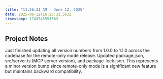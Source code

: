 ```yaml
---
title: "11:26:31 AM - June 12, 2025"
date: 2025-06-12T16:26:31.563Z
timestamp: 1749745591563
---
```


## Project Notes

Just finished updating all version numbers from 1.0.0 to 1.1.0 across the codebase for the remote-only mode release. Updated package.json, src/server.ts (MCP server version), and package-lock.json. This represents a minor version bump since remote-only mode is a significant new feature but maintains backward compatibility.
